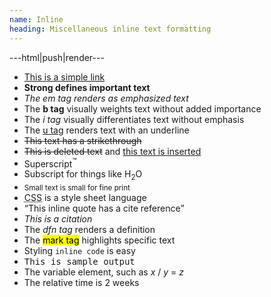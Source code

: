 ```yaml
---
name: Inline
heading: Miscellaneous inline text formatting
---
```


---html|push|render---

<ul>
	<li><a href="#">This is a simple link</a></li>
	<li><strong>Strong defines important text</strong></li>
	<li><em>The em tag renders as emphasized text</em></li>
	<li>The <b>b tag</b> visually weights text without added importance</li>
	<li>The <i>i tag</i> visually differentiates text without emphasis</li>
	<li>The <u>u tag</u> renders text with an underline</li>
	<li><s>This text has a strikethrough</s></li>
	<li><del>This is deleted text</del> and <ins>this text is inserted</ins></li>
	<li>Superscript<sup>&trade;</sup></li>
	<li>Subscript for things like H<sub>2</sub>O</li>
	<li><small>Small text is small for fine print</small></li>
	<li><abbr title="Cascading Style Sheets">CSS</abbr> is a style sheet language</li>
	<li><q cite="https://www.weepower.com">This inline quote has a cite reference</q></li>
	<li><cite>This is a citation</cite></li>
	<li>The <dfn>dfn tag</dfn> renders a definition</li>
	<li>The <mark>mark tag</mark> highlights specific text</li>
	<li>Styling <code>inline code</code> is easy</li>
	<li><samp>This is sample output</samp></li>
	<li>The variable element, such as <var>x</var> / <var>y</var> = <var>z</var></li>
	<li>The relative time is <time datetime="2014-02-14T08:00">2 weeks</time></li>
</ul>